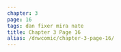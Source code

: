 ```yaml
---
chapter: 3
page: 16
tags: dan fixer mira nate
title: Chapter 3 Page 16
alias: /dnwcomic/chapter-3-page-16/
---
```

